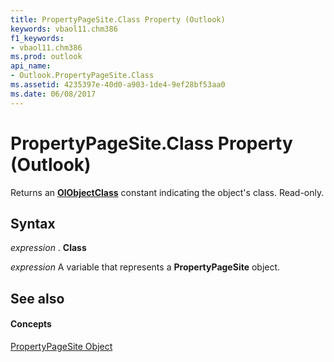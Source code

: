 ```yaml
---
title: PropertyPageSite.Class Property (Outlook)
keywords: vbaol11.chm386
f1_keywords:
- vbaol11.chm386
ms.prod: outlook
api_name:
- Outlook.PropertyPageSite.Class
ms.assetid: 4235397e-40d0-a903-1de4-9ef28bf53aa0
ms.date: 06/08/2017
---
```



# PropertyPageSite.Class Property (Outlook)

Returns an  **[OlObjectClass](Outlook.OlObjectClass.md)** constant indicating the object's class. Read-only.


## Syntax

 _expression_ . **Class**

 _expression_ A variable that represents a **PropertyPageSite** object.


## See also


#### Concepts


[PropertyPageSite Object](Outlook.PropertyPageSite.md)

